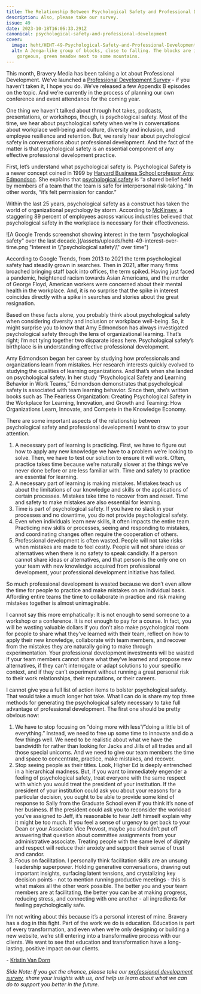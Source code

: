 ```yaml
---
title: The Relationship Between Psychological Safety and Professional Development
description: Also, please take our survey.
issue: 49
date: 2023-10-18T16:06:33.291Z
canonical: psychological-safety-and-professional-development
cover:
  image: heht/HEHT-49-Psychological-Safety-and-Professional-Development_gjvsey.png
  alt: A Jenga-like group of blocks, close to falling. The blocks are in a
    gorgeous, green meadow next to some mountains.
---
```

This month, Bravery Media has been talking a lot about Professional Development. We’ve launched a [Professional Development Survey](https://bravery.co/survey) - if you haven’t taken it, I hope you do. We’ve released a few Appendix B episodes on the topic. And we’re currently in the process of planning our own conference and event attendance for the coming year.  

One thing we haven’t talked about through hot takes, podcasts, presentations, or workshops, though, is psychological safety. Most of the time, we hear about psychological safety when we’re in conversations about workplace well-being and culture, diversity and inclusion, and employee resilience and retention. But, we rarely hear about psychological safety in conversations about professional development. And the fact of the matter is that psychological safety is an essential component of any effective professional development practice. 

First, let’s understand what psychological safety is. Psychological Safety is a newer concept coined in 1999 by [Harvard Business School professor Amy Edmondson](https://hbr.org/2023/02/what-is-psychological-safety). She explains that [psychological safety](https://www.jstor.org/stable/2666999?typeAccessWorkflow=login) is “a shared belief held by members of a team that the team is safe for interpersonal risk-taking.” In other words, “it’s felt permission for candor.”

Within the last 25 years, psychological safety as a construct has taken the world of organizational psychology by storm. According to [McKinsey](https://www.mckinsey.com/featured-insights/mckinsey-explainers/what-is-psychological-safety), a staggering 89 percent of employees across various industries believed that psychological safety in the workplace is necessary for their effectiveness.

![A Google Trends screenshot showing interest in the term "psychological safety" over the last decade.](/assets/uploads/heht-49-interest-over-time.png "Interest in \\\\"psychological safety\\\\" over time")

According to Google Trends, from 2013 to 2021 the term psychological safety had steadily grown in searches. Then in 2021, after many firms broached bringing staff back into offices, the term spiked. Having just faced a pandemic, heightened racism towards Asian Americans, and the murder of George Floyd, American workers were concerned about their mental health in the workplace. And, it is no surprise that the spike in interest coincides directly with a spike in searches and stories about the great resignation. 

Based on these facts alone, you probably think about psychological safety when considering diversity and inclusion or workplace well-being. So, it might surprise you to know that Amy Edmondson has always investigated psychological safety through the lens of organizational learning. That’s right; I’m not tying together two disparate ideas here. Psychological safety’s birthplace is in understanding effective professional development. 

Amy Edmondson began her career by studying how professionals and organizations learn from mistakes. Her research interests quickly evolved to studying the qualities of learning organizations. And that’s when she landed on psychological safety. In her study “Psychological Safety and Learning Behavior in Work Teams,” Edmondson demonstrates that psychological safety is associated with team learning behavior. Since then, she’s written books such as The Fearless Organization: Creating Psychological Safety in the Workplace for Learning, Innovation, and Growth and Teaming: How Organizations Learn, Innovate, and Compete in the Knowledge Economy.

There are some important aspects of the relationship between psychological safety and professional development I want to draw to your attention. 

1. A necessary part of learning is practicing. First, we have to figure out how to apply any new knowledge we have to a problem we’re looking to solve. Then, we have to test our solution to ensure it will work. Often, practice takes time because we’re naturally slower at the things we’ve never done before or are less familiar with. Time and safety to practice are essential for learning.
2. A necessary part of learning is making mistakes. Mistakes teach us about the limitations of our knowledge and skills or the applications of certain processes. Mistakes take time to recover from and reset. Time and safety to make mistakes are also essential for learning.
3. Time is part of psychological safety. If you have no slack in your processes and no downtime, you do not provide psychological safety. 
4. Even when individuals learn new skills, it often impacts the entire team. Practicing new skills or processes, seeing and responding to mistakes, and coordinating changes often require the cooperation of others. 
5. Professional development is often wasted. People will not take risks when mistakes are made to feel costly. People will not share ideas or alternatives when there is no safety to speak candidly. If a person cannot share ideas or alternatives, and that person is the only one on your team with new knowledge acquired from professional development, your professional development initiative has failed. 

So much professional development is wasted because we don’t even allow the time for people to practice and make mistakes on an individual basis. Affording entire teams the time to collaborate in practice and risk making mistakes together is almost unimaginable. 

I cannot say this more emphatically: It is not enough to send someone to a workshop or a conference. It is not enough to pay for a course. In fact, you will be wasting valuable dollars if you don’t also make psychological room for people to share what they’ve learned with their team, reflect on how to apply their new knowledge, collaborate with team members, and recover from the mistakes they are naturally going to make through experimentation. Your professional development investments will be wasted if your team members cannot share what they’ve learned and propose new alternatives, if they can’t interrogate or adapt solutions to your specific context, and if they can’t experiment without running a great personal risk to their work relationships, their reputations, or their careers.

I cannot give you a full list of action items to bolster psychological safety. That would take a much longer hot take. What I can do is share my top three methods for generating the psychological safety necessary to take full advantage of professional development. The first one should be pretty obvious now:

1. We have to stop focusing on “doing more with less”/”doing a little bit of everything.” Instead, we need to free up some time to innovate and do a few things well. We need to be realistic about what we have the bandwidth for rather than looking for Jacks and Jills of all trades and all those special unicorns. And we need to give our team members the time and space to concentrate, practice, make mistakes, and recover. 
2. Stop seeing people as their titles. Look, Higher Ed is deeply entrenched in a hierarchical madness. But, if you want to immediately engender a feeling of psychological safety, treat everyone with the same respect with which you would treat the president of your institution. If the president of your institution could ask you about your reasons for a particular decision, you ought to be able to provide some kind of response to Sally from the Graduate School even if you think it’s none of her business. If the president could ask you to reconsider the workload you’ve assigned to Jeff, it’s reasonable to hear Jeff himself explain why it might be too much. If you feel a sense of urgency to get back to your Dean or your Associate Vice Provost, maybe you shouldn’t put off answering that question about committee assignments from your administrative associate. Treating people with the same level of dignity and respect will reduce their anxiety and support their sense of trust and candor. 
3. Focus on facilitation. I personally think facilitation skills are an unsung leadership superpower. Holding generative conversations, drawing out important insights, surfacing latent tensions, and crystalizing key decision points - not to mention running productive meetings - this is what makes all the other work possible. The better you and your team members are at facilitating, the better you can be at making progress, reducing stress, and connecting with one another - all ingredients for feeling psychologically safe.

I’m not writing about this because it’s a personal interest of mine. Bravery has a dog in this fight. Part of the work we do is education. Education is part of every transformation, and even when we’re only designing or building a new website, we’re still entering into a transformative process with our clients. We want to see that education and transformation have a long-lasting, positive impact on our clients. 

\-﻿ [Kristin Van Dorn](https://www.linkedin.com/in/kristinvandorn/)

*Side Note: If you get the chance, please take our [professional development survey](https://bravery.co/survey), share your insights with us, and help us learn about what we can do to support you better in the future.*